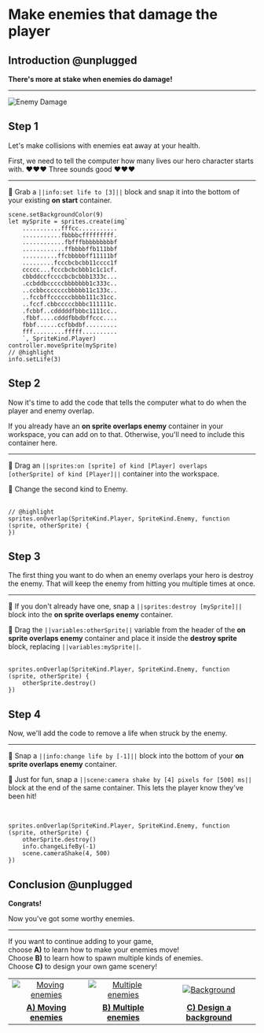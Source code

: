 # Make enemies that damage the player

## Introduction @unplugged

**There's more at stake when enemies do damage!**
<hr/>


![Enemy Damage](/static/recipes/shark-splash/02-C-enemies.gif)

## Step 1

Let's make collisions with enemies eat away at your health.

First, we need to tell the computer how many lives our hero character 
starts with.  ♥️♥️♥️ Three sounds good ♥️♥️♥️
<hr/>

🔲 Grab a ``||info:set life to [3]||`` block and snap it into the bottom of your 
existing **on start** container.  


```blocks
scene.setBackgroundColor(9)
let mySprite = sprites.create(img`
    ...........fffcc...........
    ...........fbbbbcfffffffff.
    ............fbfffbbbbbbbbbf
    ............ffbbbbffb111bbf
    ..........ffcbbbbbff11111bf
    .........fcccbcbcbb11cccc1f
    ccccc...fcccbcbcbbb1c1c1cf.
    cbbddccfccccbcbcbbb1333c...
    .ccbddbcccccbbbbbbb1c333c..
    ..ccbbcccccccbbbbb11c133c..
    ..fccbffccccccbbbb111c31cc.
    ..fccf.cbbcccccbbbc111111c.
    .fcbbf..cdddddfbbbc1111cc..
    .fbbf....cdddfbbdbffccc....
    fbbf......ccfbbdbf.........
    fff.........fffff..........
    `, SpriteKind.Player)
controller.moveSprite(mySprite)
// @highlight
info.setLife(3)
```

## Step 2
Now it's time to add the code that tells the computer what to do 
when the player and enemy overlap.  

If you already have an **on sprite overlaps enemy** container in your workspace, 
you can add on to that.  Otherwise, you'll need to include this container here.
<hr/>

🔲 Drag an ``||sprites:on [sprite] of kind [Player] overlaps [otherSprite] of kind [Player]||``
container into the workspace. 

🔲 Change the second kind to Enemy.  
<br/>

```blocks
// @highlight
sprites.onOverlap(SpriteKind.Player, SpriteKind.Enemy, function (sprite, otherSprite) {
})
```

## Step 3

The first thing you want to do when an enemy overlaps your hero is destroy the enemy. 
That will keep the enemy from hitting you multiple times at once. 
<hr/>

🔲 If you don't already have one, snap a ``||sprites:destroy [mySprite]||`` 
block into the **on sprite overlaps enemy** container.

🔲 Drag the ``||variables:otherSprite||`` variable from the header of the
**on sprite overlaps enemy** container and place it inside
the **destroy sprite** block, replacing ``||variables:mySprite||``.   
<br/>


```blocks
sprites.onOverlap(SpriteKind.Player, SpriteKind.Enemy, function (sprite, otherSprite) {
    otherSprite.destroy()
})
```

## Step 4

Now, we'll add the code to remove a life when struck by the enemy.
<hr/>

🔲 Snap a ``||info:change life by [-1]||`` block into the bottom of your
**on sprite overlaps enemy** container.  

🔲 Just for fun, snap a ``||scene:camera shake by [4] pixels for [500] ms||`` 
block at the end of the same container. 
This lets the player know they've been hit!  
<br/>

```blocks

sprites.onOverlap(SpriteKind.Player, SpriteKind.Enemy, function (sprite, otherSprite) {
    otherSprite.destroy()
    info.changeLifeBy(-1)
    scene.cameraShake(4, 500)
})
```

## Conclusion @unplugged

**Congrats!**

Now you've got some worthy enemies.
<hr/>

If you want to continue adding to your game,   
choose **A)** to learn how to make your enemies move!  
Choose **B)** to learn how to spawn multiple kinds of enemies.  
Choose **C)** to design your own game scenery!  


|      |      |      |
|:----:|:----:|:----:|
|  [![Moving enemies](/static/recipes/shark-splash/02-A-enemies.gif)](#recipe:/recipes/shark-splash/02-A-enemies)  | [![Multiple enemies](/static/recipes/shark-splash/02-B-enemies.gif)](#recipe:/recipes/shark-splash/02-B-enemies) | [![Background](/static/recipes/shark-splash/04-background.png)](#recipe:/recipes/04-background) |
| [**A) Moving enemies**](#recipe:/recipes/shark-splash/02-A-enemies)| [**B) Multiple enemies**](#recipe:/recipes/shark-splash/02-B-enemies) | [**C) Design a background**](#recipe:/recipes/shark-splash/04-background) |

